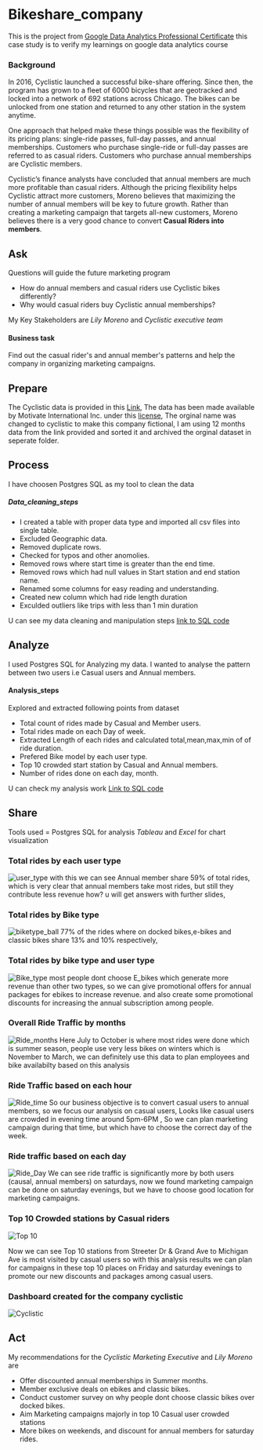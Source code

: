 # Bikeshare_company
This is the project from [Google Data Analytics Professional Certificate](https://www.coursera.org/professional-certificates/google-data-analytics) this case study is to verify my learnings on google data analytics course
###  Background
In 2016, Cyclistic launched a successful bike-share offering. Since then, the program has grown to a fleet of 6000 bicycles that are geotracked and locked into a network of 692 stations across Chicago. The bikes can be unlocked from one station and returned to any other station in the system anytime.

One approach that helped make these things possible was the flexibility of its pricing plans: single-ride passes, full-day passes, and annual memberships. Customers who purchase single-ride or full-day passes are referred to as casual riders. Customers who purchase annual memberships are Cyclistic members.

Cyclistic’s finance analysts have concluded that annual members are much more profitable than casual riders. Although the pricing flexibility helps Cyclistic attract more customers, Moreno believes that maximizing the number of annual members will be key to future growth. Rather than creating a marketing campaign that targets all-new customers, Moreno believes there is a very good chance to convert **Casual Riders into members**. 

## Ask
Questions will guide the future marketing program
* How do annual members and casual riders use Cyclistic bikes differently?
* Why would casual riders buy Cyclistic annual memberships?

My Key Stakeholders are *Lily Moreno* and *Cyclistic executive team*
#### Business task 
Find out the casual rider's and annual member's patterns and help the company in organizing marketing campaigns. 

## Prepare
The Cyclistic data is provided in this [Link](https://divvy-tripdata.s3.amazonaws.com/index.html), The data has been made available by
Motivate International Inc. under this [license](https://ride.divvybikes.com/data-license-agreement), The orginal name was changed to cyclistic to make this company fictional, I am using 12 months data from the link provided and sorted it and archived the orginal dataset in seperate folder.
## Process
I have choosen Postgres SQL as my tool to clean the data
##### Data_cleaning_steps
* I created a table with proper data type and imported all csv files into single table.
* Excluded Geographic data.
* Removed duplicate rows.
* Checked for typos and other anomolies.
* Removed rows where start time is greater than the end time.
* Removed rows which had null values in Start station and end station name.
* Renamed some columns for easy reading and understanding.
* Created new column which had ride length duration 
* Exculded outliers like trips with less than 1 min duration

U can see my data cleaning and manipulation steps [link to SQL code](https://github.com/simplyuix/BikeShare-Google-Analytics-Course/blob/5f5dc0e82bb81042c310c9374b5b81c39cbaaf8d/bikeshare%20Analytics/data_clean.sql)
## Analyze
 I used Postgres SQL for Analyzing my data.
 I wanted to analyse the pattern between two users i.e Casual users and Annual members.
 #### Analysis_steps
 Explored and extracted following points from dataset
 * Total count of rides made by Casual and Member users. 
 * Total rides made on each Day of week.
 * Extracted Length of each rides and calculated total,mean,max,min of of ride duration.  
 * Prefered Bike model by each user type.
 * Top 10 crowded start station by Casual and Annual members.
 * Number of rides done on each day, month.

U can check my analysis work [Link to SQL code](https://github.com/simplyuix/BikeShare-Google-Analytics-Course/blob/5f5dc0e82bb81042c310c9374b5b81c39cbaaf8d/bikeshare%20Analytics/my_analysis.sql)
## Share
Tools used = Postgres SQL for analysis
*Tableau* and *Excel* for chart visualization
### Total rides by each user type
![user_type](https://user-images.githubusercontent.com/97881558/160364660-77fd54af-9344-4855-a8a2-7df439df9403.png)
with this we can see Annual member share 59% of total rides, which is very clear that annual members take most rides, but still they contribute less revenue how? u will get answers with further slides,

### Total rides by Bike type
![biketype_ball](https://user-images.githubusercontent.com/97881558/160366268-a2af2654-e962-4094-bbd3-82d32df4189d.png)
77% of the rides where on docked bikes,e-bikes and classic bikes share 13% and 10% respectively,

### Total rides by bike type and user type
![Bike_type](https://user-images.githubusercontent.com/97881558/160368472-582dd9f7-d886-4926-9ca0-b16af179fc2e.png)
most people dont choose E_bikes which generate more revenue than other two types, so we can give promotional offers for annual packages for ebikes to increase revenue.
and also create some promotional discounts for increasing the annual subscription among people. 

### Overall Ride Traffic by months
![Ride_months](https://user-images.githubusercontent.com/97881558/160370491-1e3d82bd-1220-4c3e-b386-852c12b1f42d.png)
Here July to October is where most rides were done which is summer season, people use very less bikes on winters which is November to March, we can definitely use this data to plan employees and bike availabilty based on this analysis

### Ride Traffic based on each hour
![Ride_time](https://user-images.githubusercontent.com/97881558/160365673-1e7ee5ba-7fc9-456d-b179-fda15b446f68.png)
So our business objective is to convert casual users to annual members, so we focus our analysis on casual users, Looks like casual users are crowded in evening time around 5pm-6PM , So we can plan marketing campaign during that time, but which have to choose the correct day of the week.

### Ride traffic based on each day
![Ride_Day](https://user-images.githubusercontent.com/97881558/160369104-39d10833-81f7-4f54-9536-f080088a12c5.png)
We can see ride traffic is significantly more by both users (causal, annual members) on saturdays, now we found marketing campaign can be done on saturday evenings, but we have to choose good location for marketing campaigns.

### Top 10 Crowded stations by Casual riders

![Top 10](https://user-images.githubusercontent.com/97881558/160369629-aaef725d-f5c4-4ec2-8013-af52f6bc1bd8.png)

Now we can see Top 10 stations from Streeter Dr & Grand Ave to Michigan Ave is most visited by casual users so with this analysis results
we can plan for campaigns in these top 10 places on Friday and saturday evenings to promote our new discounts and packages among casual users.

### Dashboard created for the company cyclistic 
![Cyclistic](https://user-images.githubusercontent.com/97881558/160371959-3ced16f4-4015-4d62-aa84-60d4f1413419.png)


## Act
My recommendations for the *Cyclistic Marketing Executive* and *Lily Moreno* are 

* Offer discounted annual memberships in Summer months.
* Member exclusive deals on ebikes and classic bikes.
* Conduct customer survey on why people dont choose classic bikes over docked bikes.
* Aim Marketing campaigns majorly in top 10 Casual user crowded stations
* More bikes on weekends, and discount for annual members for saturday rides.




